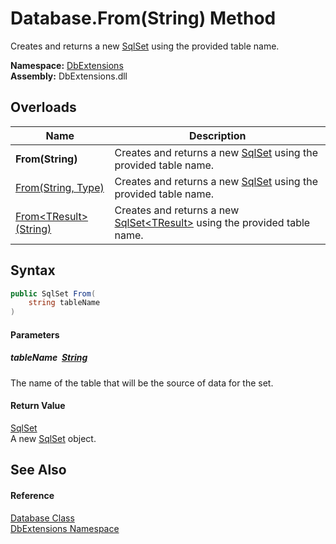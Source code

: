 Database.From(String) Method
============================
Creates and returns a new [SqlSet][1] using the provided table name.
  
**Namespace:** [DbExtensions][2]  
**Assembly:** DbExtensions.dll

Overloads
---------

| Name                          | Description                                                                      |
| ----------------------------- | -------------------------------------------------------------------------------- |
| **From(String)**              | Creates and returns a new [SqlSet][1] using the provided table name.             |
| [From(String, Type)][3]       | Creates and returns a new [SqlSet][1] using the provided table name.             |
| [From&lt;TResult>(String)][4] | Creates and returns a new [SqlSet&lt;TResult>][5] using the provided table name. |


Syntax
------

```csharp
public SqlSet From(
	string tableName
)
```

#### Parameters

##### *tableName*  [String][6]
The name of the table that will be the source of data for the set.

#### Return Value
[SqlSet][1]  
A new [SqlSet][1] object.

See Also
--------

#### Reference
[Database Class][7]  
[DbExtensions Namespace][2]  

[1]: ../SqlSet/README.md
[2]: ../README.md
[3]: From_1.md
[4]: From__1.md
[5]: ../SqlSet_1/README.md
[6]: https://learn.microsoft.com/dotnet/api/system.string
[7]: README.md